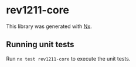 # rev1211-core

This library was generated with [Nx](https://nx.dev).

## Running unit tests

Run `nx test rev1211-core` to execute the unit tests.
